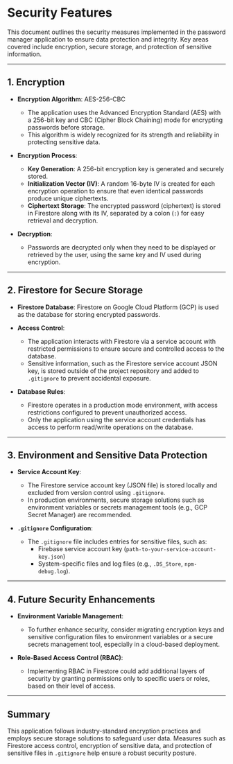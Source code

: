 # Security Features

This document outlines the security measures implemented in the password manager application to ensure data protection and integrity. Key areas covered include encryption, secure storage, and protection of sensitive information.

---

## 1. Encryption

- **Encryption Algorithm**: AES-256-CBC
  - The application uses the Advanced Encryption Standard (AES) with a 256-bit key and CBC (Cipher Block Chaining) mode for encrypting passwords before storage.
  - This algorithm is widely recognized for its strength and reliability in protecting sensitive data.

- **Encryption Process**:
  - **Key Generation**: A 256-bit encryption key is generated and securely stored.
  - **Initialization Vector (IV)**: A random 16-byte IV is created for each encryption operation to ensure that even identical passwords produce unique ciphertexts.
  - **Ciphertext Storage**: The encrypted password (ciphertext) is stored in Firestore along with its IV, separated by a colon (`:`) for easy retrieval and decryption.

- **Decryption**:
  - Passwords are decrypted only when they need to be displayed or retrieved by the user, using the same key and IV used during encryption.

---

## 2. Firestore for Secure Storage

- **Firestore Database**: Firestore on Google Cloud Platform (GCP) is used as the database for storing encrypted passwords.
- **Access Control**:
  - The application interacts with Firestore via a service account with restricted permissions to ensure secure and controlled access to the database.
  - Sensitive information, such as the Firestore service account JSON key, is stored outside of the project repository and added to `.gitignore` to prevent accidental exposure.
  
- **Database Rules**:
  - Firestore operates in a production mode environment, with access restrictions configured to prevent unauthorized access.
  - Only the application using the service account credentials has access to perform read/write operations on the database.

---

## 3. Environment and Sensitive Data Protection

- **Service Account Key**:
  - The Firestore service account key (JSON file) is stored locally and excluded from version control using `.gitignore`.
  - In production environments, secure storage solutions such as environment variables or secrets management tools (e.g., GCP Secret Manager) are recommended.

- **`.gitignore` Configuration**:
  - The `.gitignore` file includes entries for sensitive files, such as:
    - Firebase service account key (`path-to-your-service-account-key.json`)
    - System-specific files and log files (e.g., `.DS_Store`, `npm-debug.log`).

---

## 4. Future Security Enhancements

- **Environment Variable Management**:
  - To further enhance security, consider migrating encryption keys and sensitive configuration files to environment variables or a secure secrets management tool, especially in a cloud-based deployment.

- **Role-Based Access Control (RBAC)**:
  - Implementing RBAC in Firestore could add additional layers of security by granting permissions only to specific users or roles, based on their level of access.

---

## Summary

This application follows industry-standard encryption practices and employs secure storage solutions to safeguard user data. Measures such as Firestore access control, encryption of sensitive data, and protection of sensitive files in `.gitignore` help ensure a robust security posture.


